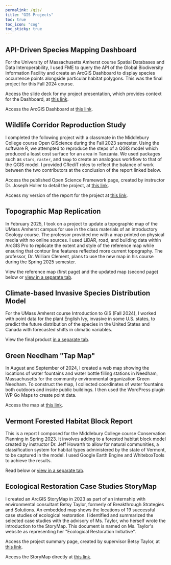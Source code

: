 ```yaml
---
permalink: /gis/
title: "GIS Projects"
toc: true
toc_icon: "cog"
toc_sticky: true
---
```


## API-Driven Species Mapping Dashboard
For the University of Massachusetts Amherst course Spatial Databases and Data Interoperability, I used FME to query the API of the Global Biodiversity Information Facility and create an ArcGIS Dashboard to display species occurrence points alongside particular habitat polygons. This was the final project for this Fall 2024 course.

Access the slide deck for my project presentation, which provides context for the Dashboard, at [this link](https://docs.google.com/presentation/d/1e401MNrQEXoiQ87XqHtF_dQwKDQtLZwugDnEcMgBmyU/edit?usp=sharing).

Access the ArcGIS Dashboard at [this link](https://umass-amherst.maps.arcgis.com/apps/dashboards/cc6840291af544c48a949ef95d18e95a).

## Wildlife Corridor Reproduction Study  
I completed the following project with a classmate in the Middlebury College course Open GIScience during the Fall 2023 semester. Using the software R, we attempted to reproduce the steps of a QGIS model which produced a least cost surface for an area in Tanzania. We used packages such as `stars`, `raster`, and `tmap` to create an analogous workflow to that of the QGIS model. I provided CRediT roles to reflect the balance of work between the two contributors at the conclusion of the report linked below.  

Access the published Open Science Framework page, created by instructor Dr. Joseph Holler to detail the project, at [this link](https://osf.io/djp97/).  

Access my version of the report for the project at [this link](https://andya17.github.io/geog323-wildlife-corridor/).  

## Topographic Map Replication

In February 2025, I took on a project to update a topographic map of the UMass Amherst campus for use in the class materials of an introductory Geology course. The professor provided me with a map printed on physical media with no online sources. I used LiDAR, road, and building data within ArcGIS Pro to replicate the extent and style of the reference map while ensuring that contour line features reflected more current topography. The professor, Dr. William Clement, plans to use the new map in his course during the Spring 2025 semester.

View the reference map (first page) and the updated map (second page) below or [view in a separate tab](https://andya17.github.io/_pages/pdfs/Topographic-Map-UMass-Comparison.pdf).

<object data="https://andya17.github.io/_pages/pdfs/Topographic-Map-UMass-Comparison.pdf#zoom=50&navpanes=0" type="application/pdf" width="100%" height="100%" zoom="60%"></object> 


## Climate-based Invasive Species Distribution Model
For the UMass Amherst course Introduction to GIS (Fall 2024), I worked with point data for the plant English Ivy, invasive in some U.S. states, to predict the future distribution of the species in the United States and Canada with forecasted shifts in climatic variables.

View the final product [in a separate tab](https://drive.google.com/file/d/1Lri3uqu52yh7oQzEAYZCyndX-f7S0dtb/view?usp=sharing).    


## Green Needham "Tap Map"  
In August and September of 2024, I created a web map showing the locations of water fountains and water bottle filling stations in Needham, Massachusetts for the community environmental organization Green Needham. To construct the map, I collected coordinates of water fountains both outdoors and inside public buildings. I then used the WordPress plugin WP Go Maps to create point data.

Access the map at [this link](https://www.greenneedham.org/blog/tap-map/).  

## Vermont Forested Habitat Block Report   
This is a report I composed for the Middlebury College course Conservation Planning in Spring 2023. It involves adding to a forested habitat block model created by instructor Dr. Jeff Howarth to allow for natural communities, a classification system for habitat types administered by the state of Vermont, to be captured in the model. I used Google Earth Engine and WhiteboxTools to achieve the results.  

Read below or [view in a separate tab](https://andya17.github.io/_pages/pdfs/GEOG310_Report_3.pdf).    

<object data="https://andya17.github.io/_pages/pdfs/GEOG310_Report_3.pdf#zoom=60&navpanes=0" type="application/pdf" width="100%" height="100%"></object>  

## Ecological Restoration Case Studies StoryMap  
I created an ArcGIS StoryMap in 2023 as part of an internship with environmental consultant Betsy Taylor, formerly of Breakthrough Strategies and Solutions. An embedded map shows the locations of 19 successful case studies of ecological restoration. I identified and summarized the selected case studies with the advisory of Ms. Taylor, who herself wrote the introduction to the StoryMap. This document is named on Ms. Taylor's website as representing her "Ecological Restoration Initiative".  

Access the project summary page, created by supervisor Betsy Taylor, at [this link](https://www.betsytaylor.com/strategic-initiatives-case-studies/advancing-ecological-restoration).  

Access the StoryMap directly at [this link](https://storymaps.arcgis.com/stories/46bd378112e649c793d9af76f59d5ced).  